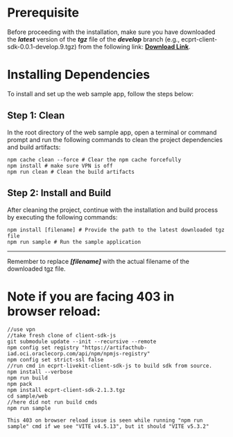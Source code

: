 # Prerequisite
Before proceeding with the installation, make sure you have downloaded the _**latest**_ version of the _**tgz**_ file of the _**develop**_ branch (e.g., ecprt-client-sdk-0.0.1-develop.9.tgz) from the following link: **[Download Link](https://artifactory-builds.oci.oraclecorp.com/cgbu_ecprt-dev-generic-local/ecprt-livekit-client-sdk-js/)**.

# Installing Dependencies
To install and set up the web sample app, follow the steps below:

## Step 1: Clean
In the root directory of the web sample app, open a terminal or command prompt and run the following commands to clean the project dependencies and build artifacts:

```shell
npm cache clean --force # Clear the npm cache forcefully
npm install # make sure VPN is off
npm run clean # Clean the build artifacts
```

## Step 2: Install and Build
After cleaning the project, continue with the installation and build process by executing the following commands:

```shell
npm install [filename] # Provide the path to the latest downloaded tgz file
npm run sample # Run the sample application
```

***
Remember to replace _**[filename]**_ with the actual filename of the downloaded tgz file.
# Note if you are facing 403 in browser reload:
```
//use vpn
//take fresh clone of client-sdk-js
git submodule update --init --recursive --remote
npm config set registry "https://artifacthub-iad.oci.oraclecorp.com/api/npm/npmjs-registry"
npm config set strict-ssl false
//run cmd in ecprt-livekit-client-sdk-js to build sdk from source.
npm install --verbose
npm run build
npm pack
npm install ecprt-client-sdk-2.1.3.tgz
cd sample/web
//here did not run build cmds
npm run sample

This 403 on browser reload issue is seen while running "npm run sample" cmd if we see "VITE v4.5.13", but it should "VITE v5.3.2" 
```